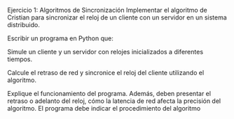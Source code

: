 Ejercicio 1: Algoritmos de Sincronización
Implementar el algoritmo de Cristian para sincronizar el reloj de un cliente con un servidor en un sistema distribuido.

Escribir un programa en Python que:

Simule un cliente y un servidor con relojes inicializados a diferentes tiempos.

Calcule el retraso de red y sincronice el reloj del cliente utilizando el algoritmo.

Explique el funcionamiento del programa. Además, deben presentar el retraso o adelanto del reloj, cómo la latencia de red afecta la precisión del algoritmo. El programa debe indicar el procedimiento del algoritmo